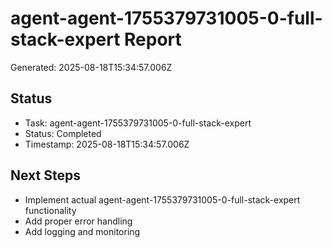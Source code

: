 # agent-agent-1755379731005-0-full-stack-expert Report

Generated: 2025-08-18T15:34:57.006Z

## Status
- Task: agent-agent-1755379731005-0-full-stack-expert
- Status: Completed
- Timestamp: 2025-08-18T15:34:57.006Z

## Next Steps
- Implement actual agent-agent-1755379731005-0-full-stack-expert functionality
- Add proper error handling
- Add logging and monitoring

